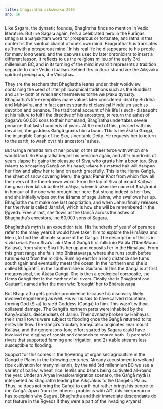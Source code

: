 ```yaml
---
title: bhagiratha aikshvaku 2900
sno: 56
---
```


Like Sagara, the dynastic founder, Bhagīratha finds no mention in Vedic literature. But like Sagara again, he’s a celebrated hero in the Purāṇas. Bhagin is a Saṃskṛtam word for prosperous or fortunate, and ratha in this context is the spiritual chariot of one’s own mind. Bhagīratha thus translates as ‘he with a prosperous mind.’ In his real life he disappeared to his people for many long years, and the gap was used by later chroniclers to insert a different lesson. It reflects to us the religious milieu of the early 3rd millennium BC, and in its turning of the mind inward it represents a tradition separate to core Vedic ritualism. Behind this cultural strand are the Aikṣvāku spiritual preceptors, the Vāsiṣṭhas.

They are the teachers that Bhagīratha learns under, their worldview containing the seed of later philosophical traditions such as the Buddhist and Jain- both of which link themselves to the Aikṣvāku dynasty. Bhagīratha’s life exemplifies many values later considered ideal by Buddha and Mahāvīra, and in fact carries strands of classical Hinduism such as devotion and penance. The traditional account of his life is such- distraught at his failure to fulfil the directive of his ancestors, to return the ashes of Sagara’s 60,000 sons to their homeland, Bhagīratha undertakes severe penance that lasts hundreds of years. At the end of this, pleased with his devotion, the goddess Gaṅgā grants him a boon. This is the Ākāśa Gaṅgā, the intangible Gaṅgā of the Sky, a veritable Deity. He requests her to return to the earth, to wash over his ancestors’ ashes.

But Gaṅgā reminds him of her power, of the sheer force with which she would land. So Bhagīratha begins his penance again, and after hundreds of years elapse he gains the pleasure of Śiva, who grants him a boon too. Śiva relents to accepting Gaṅgā on his head, where his matted hair will dampen her flow and allow her to land on earth gracefully. This is the Hema Gaṅgā, the sheet of snow covering Meru, the great Pamir Knot from which flow all the rivers of the then-known world. From the lap of Śiva at mount Kailāsa the great river falls into the Himālaya, where it takes the name of Bhāgīrathī in honour of the one who brought her here. But strong indeed is her flow, and she initially wipes out the āśrama of sage Jahnu, who swallows her up. Bhagīratha must make one last propitiation, and when Jahnu finally releases her the river is called Jahnāvī, which is how she will be remembered in the Ṛgveda. Free at last, she flows as the Gaṅgā across the ashes of Bhagīratha’s ancestors, the 60,000 sons of Sagara.

Bhagīratha’s myth is an expedition tale. His ‘hundreds of years’ of penance refer to the many years it would have taken him to explore the Himālaya and Meru, to find the ultimate source of the Gaṅgā. The description of this is in vivid detail. From Śiva’s hair (Meru) Gaṅgā first falls into Pātāla (Tibet/Mount Kailāsa), from where Śiva lifts her up and deposits her in the Himālaya. From this great range she falls into Bhāratavarṣa, where she runs south before turning east from the middle. Running east for a long distance she turns south again and eventually meets the ocean. In the northern end she is called Bhāgīrathī, in the southern she is Gautamī. In this the Gaṅgā is at first metaphysical, the Ākāśa Gaṅgā. She is then a geological composite, the Hema Gaṅgā that is the mother of all rivers. Finally she is Bhāgīrathī and Gautamī, named after the men who ‘brought’ her to Bhāratavarṣa.

But Bhagīratha gets greater prominence because his discovery likely involved engineering as well. His will is said to have carved mountains, forcing God (Śiva) to yield Goddess (Gaṅgā) to him. This wasn’t without collateral damage. The Gaṅgā’s northern parts were inhabited by the Kanyākubjas, descendants of Jahnu. Their dynasty broken by Haihayas, their small towns were subject to flooding once the Gaṅgā returned to its erstwhile flow. The Gaṅgā’s tributary Sarayū also originates near mount Kailāsa, and the generations-long effort started by Sagara could have involved the digging of canals and channels to ensure both- 1) perennial rivers that supported farming and irrigation, and 2) stable streams less susceptible to flooding.

Support for this comes in the flowering of organised agriculture in the Gangetic Plains in the following centuries. Already accustomed to wetland rice cultivation for many millennia, by the mid 3rd millennium BC we see a variety of barley, wheat, rice, lentils and beans being cultivated all-round the year. Under an Aryan invasion/migration scenario, the Gaṅgā myth is interpreted as Bhagīratha leading the Aikṣvākus to the Gangetic Plains. Thus, he does not bring the Gaṅgā to earth but rather brings his people to the Gaṅgā. Apart from the inherent problems with AIT, this interpretation has to explain why Sagara, Bhagīratha and their immediate descendants do not feature in the Ṛgveda if they were a part of the invading Aryans!